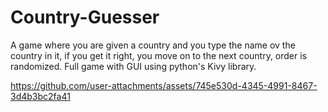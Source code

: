 # Country-Guesser
A game where you are given a country and you type the name ov the country in it, if you get it right, you move on to the next country, order is randomized. Full game with GUI using python's Kivy library.


https://github.com/user-attachments/assets/745e530d-4345-4991-8467-3d4b3bc2fa41

